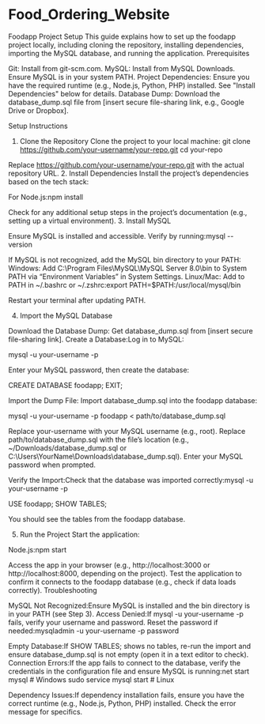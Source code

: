 # Food_Ordering_Website

Foodapp Project Setup
This guide explains how to set up the foodapp project locally, including cloning the repository, installing dependencies, importing the MySQL database, and running the application.
Prerequisites

Git: Install from git-scm.com.
MySQL: Install from MySQL Downloads. Ensure MySQL is in your system PATH.
Project Dependencies: Ensure you have the required runtime (e.g., Node.js, Python, PHP) installed. See "Install Dependencies" below for details.
Database Dump: Download the database_dump.sql file from [insert secure file-sharing link, e.g., Google Drive or Dropbox].

Setup Instructions
1. Clone the Repository
Clone the project to your local machine:
git clone https://github.com/your-username/your-repo.git
cd your-repo

Replace https://github.com/your-username/your-repo.git with the actual repository URL.
2. Install Dependencies
Install the project’s dependencies based on the tech stack:

For Node.js:npm install



Check for any additional setup steps in the project’s documentation (e.g., setting up a virtual environment).
3. Install MySQL

Ensure MySQL is installed and accessible. Verify by running:mysql --version


If MySQL is not recognized, add the MySQL bin directory to your PATH:
Windows: Add C:\Program Files\MySQL\MySQL Server 8.0\bin to System PATH via “Environment Variables” in System Settings.
Linux/Mac: Add to PATH in ~/.bashrc or ~/.zshrc:export PATH=$PATH:/usr/local/mysql/bin



Restart your terminal after updating PATH.


4. Import the MySQL Database

Download the Database Dump: Get database_dump.sql from [insert secure file-sharing link].
Create a Database:Log in to MySQL:

mysql -u your-username -p

Enter your MySQL password, then create the database:

CREATE DATABASE foodapp;
EXIT;


Import the Dump File: Import database_dump.sql into the foodapp database:

mysql -u your-username -p foodapp < path/to/database_dump.sql


Replace your-username with your MySQL username (e.g., root).
Replace path/to/database_dump.sql with the file’s location (e.g., ~/Downloads/database_dump.sql or C:\Users\YourName\Downloads\database_dump.sql).
Enter your MySQL password when prompted.


Verify the Import:Check that the database was imported correctly:mysql -u your-username -p

USE foodapp;
SHOW TABLES;

You should see the tables from the foodapp database.

5. Run the Project
Start the application:

Node.js:npm start


Access the app in your browser (e.g., http://localhost:3000 or http://localhost:8000, depending on the project).
Test the application to confirm it connects to the foodapp database (e.g., check if data loads correctly).
Troubleshooting

MySQL Not Recognized:Ensure MySQL is installed and the bin directory is in your PATH (see Step 3).
Access Denied:If mysql -u your-username -p fails, verify your username and password. Reset the password if needed:mysqladmin -u your-username -p password


Empty Database:If SHOW TABLES; shows no tables, re-run the import and ensure database_dump.sql is not empty (open it in a text editor to check).
Connection Errors:If the app fails to connect to the database, verify the credentials in the configuration file and ensure MySQL is running:net start mysql  # Windows
sudo service mysql start  # Linux


Dependency Issues:If dependency installation fails, ensure you have the correct runtime (e.g., Node.js, Python, PHP) installed. Check the error message for specifics.


